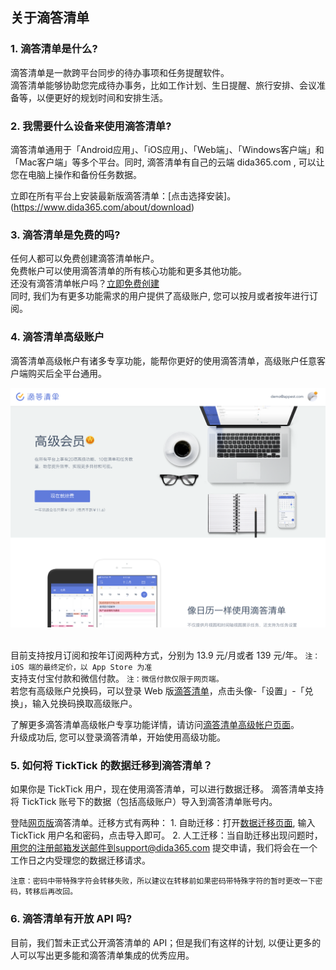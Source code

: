 ## 关于滴答清单

### 1.  滴答清单是什么?

滴答清单是一款跨平台同步的待办事项和任务提醒软件。 <br >滴答清单能够协助您完成待办事务，比如工作计划、生日提醒、旅行安排、会议准备等，以便更好的规划时间和安排生活。

### 2.  我需要什么设备来使用滴答清单?

滴答清单通用于「Android应用」、「iOS应用」、「Web端」、「Windows客户端」和「Mac客户端」等多个平台。同时, 滴答清单有自己的云端 dida365.com , 可以让您在电脑上操作和备份任务数据。

立即在所有平台上安装最新版滴答清单：[点击选择安装]。(https://www.dida365.com/about/download)

### 3.  滴答清单是免费的吗?

任何人都可以免费创建滴答清单帐户。 <br >免费帐户可以使用滴答清单的所有核心功能和更多其他功能。 <br >还没有滴答清单帐户吗？[立即免费创建](https://dida365.com/signup) <br >同时, 我们为有更多功能需求的用户提供了高级账户, 您可以按月或者按年进行订阅。

### 4.  滴答清单高级账户

滴答清单高级帐户有诸多专享功能，能帮你更好的使用滴答清单，高级账户任意客户端购买后全平台通用。

![didapremium](../images/getstarted/didapermium.png)

<br >目前支持按月订阅和按年订阅两种方式，分别为 13.9 元/月或者 139 元/年。
`注：iOS 端的最终定价，以 App Store 为准` <br >支持支付宝付款和微信付款。
`注：微信付款仅限于网页端。` <br >若您有高级账户兑换码，可以登录 Web 版[滴答清单](https://dida365.com/)，点击头像-「设置」-「兑换」，输入兑换码换取高级账户。

了解更多滴答清单高级帐户专享功能详情，请访问[滴答清单高级帐户页面](https://www.dida365.com/about/upgrade)。 <br >升级成功后, 您可以登录滴答清单，开始使用高级功能。

### 5.  如何将 TickTick 的数据迁移到滴答清单？

如果你是 TickTick 用户，现在使用滴答清单，可以进行数据迁移。 滴答清单支持将 TickTick 账号下的数据（包括高级账户）导入到滴答清单账号内。

登陆[网页版](https://dida365.com/)滴答清单。迁移方式有两种： 1. 自助迁移：打开[数据迁移页面](http://dida365.com/import/#ticktick), 输入 TickTick 用户名和密码，点击导入即可。 2. 人工迁移：当自助迁移出现问题时，用您的注册邮箱发送邮件到support@dida365.com 提交申请，我们将会在一个工作日之内受理您的数据迁移请求。

`注意：密码中带特殊字符会转移失败，所以建议在转移前如果密码带特殊字符的暂时更改一下密码，转移后再改回。`

### 6.  滴答清单有开放 API 吗?

目前，我们暂未正式公开滴答清单的 API；但是我们有这样的计划, 以便让更多的人可以写出更多能和滴答清单集成的优秀应用。

